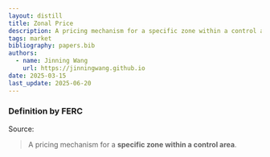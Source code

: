 ```yaml
---
layout: distill
title: Zonal Price
description: A pricing mechanism for a specific zone within a control area.
tags: market
bibliography: papers.bib
authors:
  - name: Jinning Wang
    url: https://jinningwang.github.io
date: 2025-03-15
last_update: 2025-06-20
---
```


### Definition by FERC

Source: <d-cite key="ferc2020glossary"></d-cite>

> A pricing mechanism for a **specific zone within a control area**.
